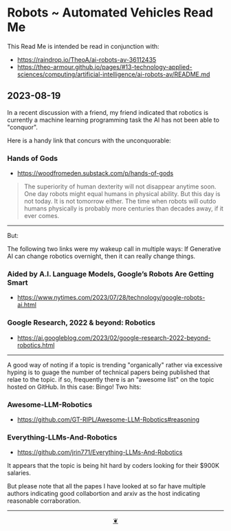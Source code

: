 # Robots ~ Automated Vehicles Read Me

This Read Me is intended be read in conjunction with:

* https://raindrop.io/TheoA/ai-robots-av-36112435
* https://theo-armour.github.io/pages/#13-technology-applied-sciences/computing/artificial-intelligence/ai-robots-av/README.md


## 2023-08-19

In a recent discussion with a friend, my friend indicated that robotics is currently a machine learning programming task the AI has not been able to "conquor".

Here is a handy link that concurs with the unconquorable:

### Hands of Gods

* https://woodfromeden.substack.com/p/hands-of-gods

> The superiority of human dexterity will not disappear anytime soon. One day robots might equal humans in physical ability. But this day is not today. It is not tomorrow either. The time when robots will outdo humans physically is probably more centuries than decades away, if it ever comes.

***

But:

The following two links were my wakeup call in multiple ways: If Generative AI can change robotics overnight, then it can really change things.


### Aided by A.I. Language Models, Google’s Robots Are Getting Smart
* https://www.nytimes.com/2023/07/28/technology/google-robots-ai.html


### Google Research, 2022 & beyond: Robotics

* https://ai.googleblog.com/2023/02/google-research-2022-beyond-robotics.html

***

A good way of noting if a topic is trending "organically" rather via excessive hyping is to guage the number of technical papers being published that relae to the topic. if so, frequently there is an "awesome list" on the topic hosted on GitHub. In this case: Bingo! Two hits:


### Awesome-LLM-Robotics

* https://github.com/GT-RIPL/Awesome-LLM-Robotics#reasoning

### Everything-LLMs-And-Robotics

* https://github.com/jrin771/Everything-LLMs-And-Robotics

It appears that the topic is being hit hard by coders looking for their $900K salaries.

But please note that all the papes I have looked at so far have multiple authors indicating good collabortion and arxiv as the host indicating reasonable corraboration.




***

<center title="Hello! Click me to go up to the top" ><a class=aDingbat href=javascript:window.scrollTo(0,0);> ❦ </a></center>

